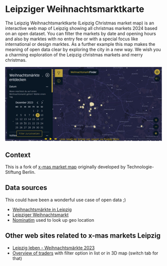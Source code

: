 # Leipziger Weihnachtsmarktkarte

The Leipzig Weihnachtsmarktkarte (Leipzig Christmas market map) is an
interactive web map of Leipzig showing all christmas markets 2024 based on an
open dataset. You can filter the markets by date and opening hours and also by
marktes with no entry fee or with a special focus like international or design
marktes. As a further example this map makes the meaning of open data clear by
exploring the city in a new way. We wish you a charming exploration of the
Leipzig christmas markets and merry christmas.

![Map](/public/social-image.jpg)

## Context

This is a fork of
[x-mas market map](https://github.com/technologiestiftung/weihnachtsmarktkarte)
originally developed by Technologie-Stiftung Berlin.

## Data sources

This could have been a wonderful use case of open data ;)

- [Weihnachtsmärkte in Leipzig](https://www.leipzig.de/freizeit-kultur-und-tourismus/veranstaltungen-und-termine/weihnachten/weihnachtsmaerkte/)
- [Leipziger Weihnachtsmarkt](https://www.leipzig.de/freizeit-kultur-und-tourismus/einkaufen-und-ausgehen/maerkte/leipziger-weihnachtsmarkt)
- [Nominatim](https://nominatim.openstreetmap.org/) used to look up geo location

## Other web sites related to x-mas markets Leipzig

- [Leipzig leben - Weihnachtsmärkte 2023](https://www.leipzig-leben.de/weihnachtsmaerkte-leipzig-2023-alle-orte-termine/)
- [Overview of traders](https://www.leipzig.de/freizeit-kultur-und-tourismus/einkaufen-und-ausgehen/maerkte/leipziger-weihnachtsmarkt/haendler)
  with filter option in list or in 3D map (switch tab for that)
